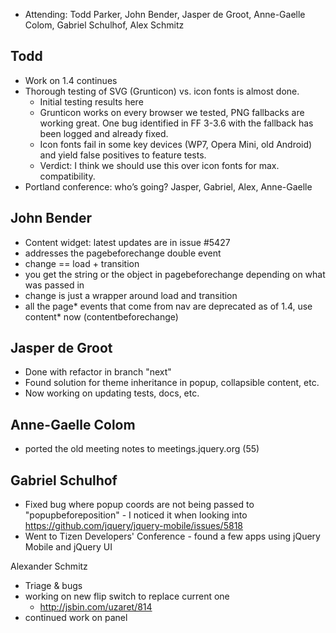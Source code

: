 * Attending: Todd Parker, John Bender, Jasper de Groot, Anne-Gaelle Colom, Gabriel Schulhof, Alex Schmitz

## Todd
* Work on 1.4 continues
* Thorough testing of SVG (Grunticon) vs. icon fonts is almost done. 
	- Initial testing results here
	- Grunticon works on every browser we tested, PNG fallbacks are working great. One bug identified in FF 3-3.6 with the fallback has been logged and already fixed. 
	- Icon fonts fail in some key devices (WP7, Opera Mini, old Android) and yield false positives to feature tests. 
	- Verdict: I think we should use this over icon fonts for max. compatibility.
* Portland conference: who’s going? Jasper, Gabriel, Alex, Anne-Gaelle

## John Bender
* Content widget: latest updates are in issue #5427
* addresses the pagebeforechange double event
* change == load + transition
* you get the string or the object in pagebeforechange depending on what was passed in
* change is just a wrapper around load and transition
* all the page\* events that come from nav are deprecated as of 1.4, use content\* now (contentbeforechange)

## Jasper de Groot
* Done with refactor in branch "next"
* Found solution for theme inheritance in popup, collapsible content, etc.
* Now working on updating tests, docs, etc.

## Anne-Gaelle Colom 
* ported the old meeting notes to meetings.jquery.org (55)

## Gabriel Schulhof
* Fixed bug where popup coords are not being passed to "popupbeforeposition" - I noticed it when looking into https://github.com/jquery/jquery-mobile/issues/5818
* Went to Tizen Developers' Conference - found a few apps using jQuery Mobile and jQuery UI

Alexander Schmitz
* Triage & bugs
* working on new flip switch to replace current one
	- http://jsbin.com/uzaret/814
* continued work on panel
